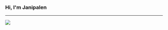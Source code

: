### Hi, I'm Janipalen

---

<img src="https://github-readme-stats.vercel.app/api?username=janipalen&theme=dark&include_all_commits=true&show_icons=true"/>

